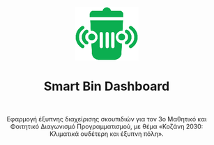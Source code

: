 <p align="center"><img src="Smart_Bin_Dashboard_Logo.png"/></p>
<h1 align="center"><b>Smart Bin Dashboard</b></h1>
<br>
<p align="center">Εφαρμογή έξυπνης διαχείρισης σκουπιδιών για τον 3ο Μαθητικό και Φοιτητικό Διαγωνισμό Προγραμματισμού, με θέμα «Κοζάνη 2030: Κλιματικά ουδέτερη και έξυπνη πόλη».</p>




